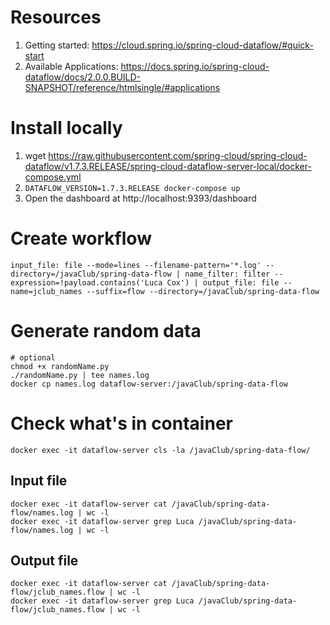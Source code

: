 # Resources

1. Getting started: https://cloud.spring.io/spring-cloud-dataflow/#quick-start
1. Available Applications: https://docs.spring.io/spring-cloud-dataflow/docs/2.0.0.BUILD-SNAPSHOT/reference/htmlsingle/#applications

# Install locally
1. wget https://raw.githubusercontent.com/spring-cloud/spring-cloud-dataflow/v1.7.3.RELEASE/spring-cloud-dataflow-server-local/docker-compose.yml
1. `DATAFLOW_VERSION=1.7.3.RELEASE docker-compose up`
1. Open the dashboard at http://localhost:9393/dashboard


# Create workflow 
```
input_file: file --mode=lines --filename-pattern='*.log' --directory=/javaClub/spring-data-flow | name_filter: filter --expression=!payload.contains('Luca Cox') | output_file: file --name=jclub_names --suffix=flow --directory=/javaClub/spring-data-flow
```
# Generate random data

```
# optional
chmod +x randomName.py
./randomName.py | tee names.log
docker cp names.log dataflow-server:/javaClub/spring-data-flow
```

# Check what's in container
`docker exec -it dataflow-server cls -la /javaClub/spring-data-flow/`

## Input file
```
docker exec -it dataflow-server cat /javaClub/spring-data-flow/names.log | wc -l
docker exec -it dataflow-server grep Luca /javaClub/spring-data-flow/names.log | wc -l
```

## Output file
```
docker exec -it dataflow-server cat /javaClub/spring-data-flow/jclub_names.flow | wc -l
docker exec -it dataflow-server grep Luca /javaClub/spring-data-flow/jclub_names.flow | wc -l
```
